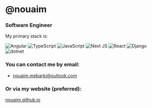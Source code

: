 # @nouaim

### Software Engineer

My primary stack is:

![Angular](https://img.shields.io/badge/angular-%23DD0031.svg?style=for-the-badge&logo=angular&logoColor=white)
![TypeScript](https://img.shields.io/badge/typescript-%23007ACC.svg?style=for-the-badge&logo=typescript&logoColor=white)
![JavaScript](https://img.shields.io/badge/javascript-%23F7DF1E.svg?style=for-the-badge&logo=javascript&logoColor=black)
![Next JS](https://img.shields.io/badge/Next-black?style=for-the-badge&logo=next.js&logoColor=white)
![React](https://img.shields.io/badge/react-%2320232a.svg?style=for-the-badge&logo=react&logoColor=%2361DAFB)
![Django](https://img.shields.io/badge/django-%23092E20.svg?style=for-the-badge&logo=django&logoColor=white)
![dotnet](https://img.shields.io/badge/dotnet-%23512BE4.svg?style=for-the-badge&logo=dotnet&logoColor=white)


### You can contact me by email: 
- nouaim.mebarki@outlook.com
  
### Or via my website (preferred):
[nouaim.github.io](https://nouaim.github.io)